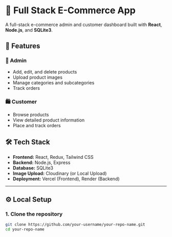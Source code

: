 # 🛒 Full Stack E-Commerce App

A full-stack e-commerce admin and customer dashboard built with **React**, **Node.js**, and **SQLite3**.

## 🚀 Features

### 👤 Admin
- Add, edit, and delete products
- Upload product images
- Manage categories and subcategories
- Track orders

### 🛍️ Customer
- Browse products
- View detailed product information
- Place and track orders

## 🛠️ Tech Stack

- **Frontend:** React, Redux, Tailwind CSS
- **Backend:** Node.js, Express
- **Database:** SQLite3
- **Image Upload:** Cloudinary (or Local Upload)
- **Deployment:** Vercel (Frontend), Render (Backend)

---

## ⚙️ Local Setup

### 1. Clone the repository

```bash
git clone https://github.com/your-username/your-repo-name.git
cd your-repo-name
